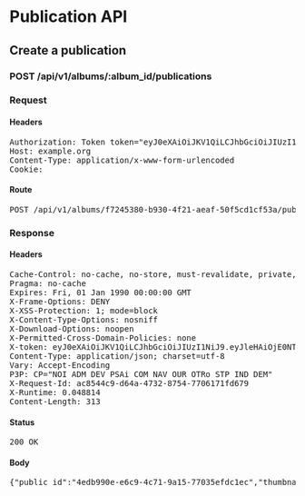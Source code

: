 # Publication API

## Create a publication

### POST /api/v1/albums/:album_id/publications
### Request

#### Headers

<pre>Authorization: Token token=&quot;eyJ0eXAiOiJKV1QiLCJhbGciOiJIUzI1NiJ9.eyJleHAiOjE0NTU1NTIxNzksImFiaWxpdGllcyI6e30sInVzZXJfaWQiOiI3MzFkZDRhYS1jZTM5LTQyZGUtYTYwOS0wMDc4YzRkM2FiOWUifQ.DdXhSPyqnCiIDKTmYVSvAbCMGOaol7u655W7X3nJ0YQ&quot;
Host: example.org
Content-Type: application/x-www-form-urlencoded
Cookie: </pre>

#### Route

<pre>POST /api/v1/albums/f7245380-b930-4f21-aeaf-50f5cd1cf53a/publications</pre>

### Response

#### Headers

<pre>Cache-Control: no-cache, no-store, must-revalidate, private, max-age=0
Pragma: no-cache
Expires: Fri, 01 Jan 1990 00:00:00 GMT
X-Frame-Options: DENY
X-XSS-Protection: 1; mode=block
X-Content-Type-Options: nosniff
X-Download-Options: noopen
X-Permitted-Cross-Domain-Policies: none
X-token: eyJ0eXAiOiJKV1QiLCJhbGciOiJIUzI1NiJ9.eyJleHAiOjE0NTU1NTIxNzksImFiaWxpdGllcyI6e30sInVzZXJfaWQiOiI3MzFkZDRhYS1jZTM5LTQyZGUtYTYwOS0wMDc4YzRkM2FiOWUifQ.DdXhSPyqnCiIDKTmYVSvAbCMGOaol7u655W7X3nJ0YQ
Content-Type: application/json; charset=utf-8
Vary: Accept-Encoding
P3P: CP=&quot;NOI ADM DEV PSAi COM NAV OUR OTRo STP IND DEM&quot;
X-Request-Id: ac8544c9-d64a-4732-8754-7706171fd679
X-Runtime: 0.048814
Content-Length: 313</pre>

#### Status

<pre>200 OK</pre>

#### Body

<pre>{"public_id":"4edb990e-e6c9-4c71-9a15-77035efdc1ec","thumbnail":"https://localhost/publications/4edb990e-e6c9-4c71-9a15-77035efdc1ec/thumbnail","title":"Album du 15/02/2016","description":"1 photo disponible\nPowered by SharinPix","aux_text":"a partagé un album: ","entity_id":"","views_count":0,"opens_count":0}</pre>

